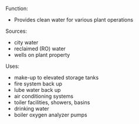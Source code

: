 Function:
-	Provides clean water for various plant operations

Sources:
-	city water
-	reclaimed (RO) water
-	wells on plant property

Uses:
-	make-up to elevated storage tanks
-	fire system back up
-	lube water back up
-	air conditioning systems
-	toiler facilities, showers, basins
-	drinking water
-	boiler oxygen analyzer pumps
